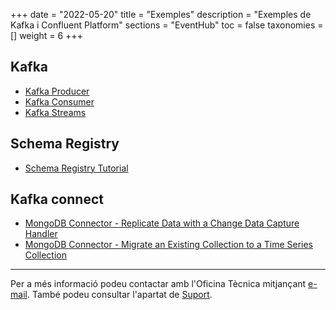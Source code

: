 +++
date        = "2022-05-20"
title       = "Exemples"
description = "Exemples de Kafka i Confluent Platform"
sections    = "EventHub"
toc         = false
taxonomies  = []
weight      = 6
+++
## Kafka
- [Kafka Producer](https://developer.confluent.io/tutorials/creating-first-apache-kafka-producer-application/kafka.html)
- [Kafka Consumer](https://developer.confluent.io/tutorials/creating-first-apache-kafka-consumer-application/kafka.html)
- [Kafka Streams](https://developer.confluent.io/tutorials/creating-first-apache-kafka-streams-application/kstreams.html)

## Schema Registry
- [Schema Registry Tutorial](https://docs.confluent.io/platform/current/schema-registry/schema_registry_onprem_tutorial.html#schema-registry-onprem-tutorial)

## Kafka connect
- [MongoDB Connector - Replicate Data with a Change Data Capture Handler](https://www.mongodb.com/docs/kafka-connector/current/tutorials/replicate-with-cdc/)
- [MongoDB Connector - Migrate an Existing Collection to a Time Series Collection](https://www.mongodb.com/docs/kafka-connector/current/tutorials/migrate-time-series/)

---
Per a més informació podeu contactar amb l'Oficina Tècnica mitjançant [e-mail](mailto:eventhub.ctti@gencat.cat). També podeu consultar l'apartat de [Suport](/eventhub/Suport).
